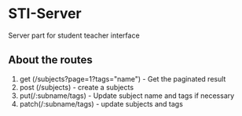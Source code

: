 # STI-Server
Server part for student teacher interface

## About the routes
1. get (/subjects?page=1?tags="name") - Get the paginated result
2. post (/subjects) - create a subjects
3. put(/:subname/tags) - Update subject name and tags if necessary
4. patch(/:subname/tags) - update subjects and tags
